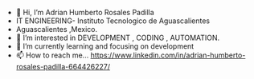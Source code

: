 - 👋 Hi, I’m Adrian Humberto Rosales Padilla
- IT ENGINEERING- Instituto Tecnologico de Aguascalientes
- Aguascalientes ,Mexico.    
- 👀 I’m interested in  DEVELOPMENT , CODING , AUTOMATION.   
- 🌱 I’m currently learning and focusing on  development
- 📫 How to reach me... https://www.linkedin.com/in/adrian-humberto-rosales-padilla-664426227/

<!---
ADRIANHROSALES365/ADRIANHROSALES365 is a ✨ special ✨ repository because its `README.md` (this file) appears on your GitHub profile.
You can click the Preview link to take a look at your changes.
--->

